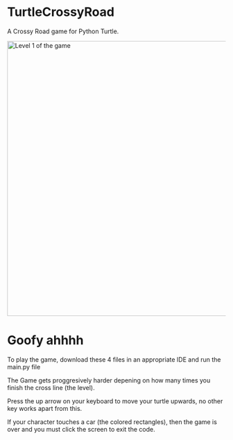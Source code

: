 # TurtleCrossyRoad
A Crossy Road game for Python Turtle. 

<img width="635" alt="Level 1 of the game" src="https://github.com/XDMcShots/TurtleCrossyRoad/assets/75882939/050a4093-d929-4db2-9505-b92df4689caf">

# Goofy ahhhh

To play the game, download these 4 files in an appropriate IDE and run the main.py file 

The Game gets proggresively harder depening on how many times you finish the cross line (the level).

Press the up arrow on your keyboard to move your turtle upwards, no other key works apart from this. 

If your character touches a car (the colored rectangles), then the game is over and you must click the screen to exit the code. 
